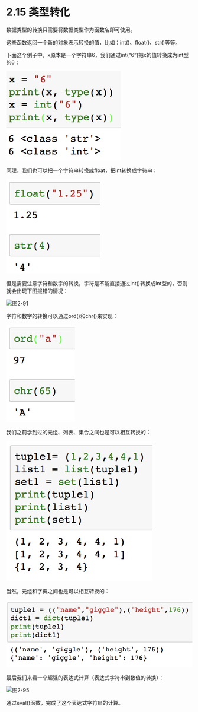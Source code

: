 # 2.15 类型转化

数据类型的转换只需要将数据类型作为函数名即可使用。

这些函数返回一个新的对象表示转换的值，比如：int\(\)、float\(\)、str\(\)等等。

下面这个例子中，x原本是一个字符串6，我们通过int\(“6”\)把x的值转换成为int型的6：

![&#x56FE;2-89](../../.gitbook/assets/image%20%28165%29.png)

同理，我们也可以把一个字符串转换成float，把int转换成字符串：

![&#x56FE;2-90](../../.gitbook/assets/image%20%28108%29.png)

但是需要注意字符和数字的转换，字符是不能直接通过int\(\)转换成int型的，否则就会出现下图报错的情况：

![&#x56FE;2-91](blob:https://minghuiwu.gitbook.io/f08d9f82-f5ff-462e-81c2-759d368ca774)

字符和数字的转换可以通过ord\(\)和chr\(\)来实现：

![&#x56FE;2-92](../../.gitbook/assets/image%20%28161%29.png)

我们之前学到过的元组、列表、集合之间也是可以相互转换的：

![&#x56FE;2-93](../../.gitbook/assets/image%20%28174%29.png)

当然，元组和字典之间也是可以相互转换的：

![&#x56FE;2-94](../../.gitbook/assets/image%20%2854%29.png)

最后我们来看一个超强的表达式计算（表达式字符串到数值的转换）：

![&#x56FE;2-95](blob:https://minghuiwu.gitbook.io/308ef576-5c1e-4323-8c6b-a9e3554a2f88)

通过eval\(\)函数，完成了这个表达式字符串的计算。

